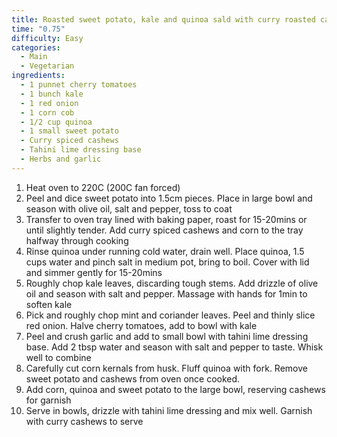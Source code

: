 ```yaml
---
title: Roasted sweet potato, kale and quinoa sald with curry roasted cashews
time: "0.75"
difficulty: Easy
categories:
  - Main
  - Vegetarian
ingredients:
  - 1 punnet cherry tomatoes
  - 1 bunch kale
  - 1 red onion
  - 1 corn cob
  - 1/2 cup quinoa
  - 1 small sweet potato
  - Curry spiced cashews
  - Tahini lime dressing base
  - Herbs and garlic
---
```

1. Heat oven to 220C (200C fan forced)
2. Peel and dice sweet potato into 1.5cm pieces. Place in large bowl and season with olive oil, salt and pepper, toss to coat
3. Transfer to oven tray lined with baking paper, roast for 15-20mins or until slightly tender. Add curry spiced cashews and corn to the tray halfway through cooking
4. Rinse quinoa under running cold water, drain well. Place quinoa, 1.5 cups water and pinch salt in medium pot, bring to boil. Cover with lid and simmer gently for 15-20mins
5. Roughly chop kale leaves, discarding tough stems. Add drizzle of olive oil and season with salt and pepper. Massage with hands for 1min to soften kale
6. Pick and roughly chop mint and coriander leaves. Peel and thinly slice red onion. Halve cherry tomatoes, add to bowl with kale
7. Peel and crush garlic and add to small bowl with tahini lime dressing base. Add 2 tbsp water and season with salt and pepper to taste. Whisk well to combine
8. Carefully cut corn kernals from husk. Fluff quinoa with fork. Remove sweet potato and cashews from oven once cooked.
9. Add corn, quinoa and sweet potato to the large bowl, reserving cashews for garnish
10. Serve in bowls, drizzle with tahini lime dressing and mix well. Garnish with curry cashews to serve